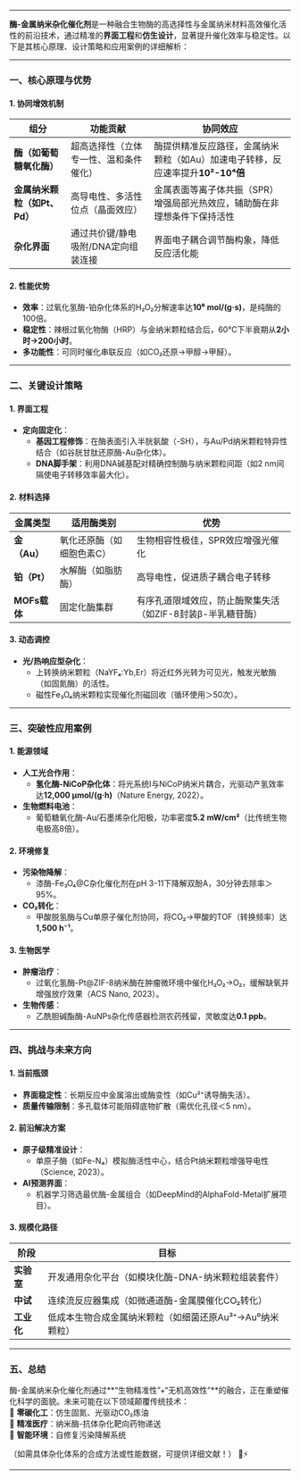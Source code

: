 
---

**酶-金属纳米杂化催化剂**是一种融合生物酶的高选择性与金属纳米材料高效催化活性的前沿技术，通过精准的**界面工程**和**仿生设计**，显著提升催化效率与稳定性。以下是其核心原理、设计策略和应用案例的详细解析：

---

### ​**一、核心原理与优势**​

#### ​**1. 协同增效机制**​

|​**组分**​|功能贡献|协同效应|
|---|---|---|
|​**酶（如葡萄糖氧化酶）​**​|超高选择性（立体专一性、温和条件催化）|酶提供精准反应路径，金属纳米颗粒（如Au）加速电子转移，反应速率提升**10²-10⁴倍**​|
|​**金属纳米颗粒（如Pt、Pd）​**​|高导电性、多活性位点（晶面效应）|金属表面等离子体共振（SPR）增强局部光热效应，辅助酶在非理想条件下保持活性|
|​**杂化界面**​|通过共价键/静电吸附/DNA定向组装连接|界面电子耦合调节酶构象，降低反应活化能|

#### ​**2. 性能优势**​

- ​**效率**​：过氧化氢酶-铂杂化体系的H₂O₂分解速率达**10⁶ mol/(g·s)​**，是纯酶的100倍。
- ​**稳定性**​：辣根过氧化物酶（HRP）与金纳米颗粒结合后，60℃下半衰期从**2小时→200小时**。
- ​**多功能性**​：可同时催化串联反应（如CO₂还原→甲醇→甲醛）。

---

### ​**二、关键设计策略**​

#### ​**1. 界面工程**​

- ​**定向固定化**​：
    - ​**基因工程修饰**​：在酶表面引入半胱氨酸（-SH），与Au/Pd纳米颗粒特异性结合（如谷胱甘肽还原酶-Au杂化体）。
    - ​**DNA脚手架**​：利用DNA碱基配对精确控制酶与纳米颗粒间距（如2 nm间隔使电子转移效率最大化）。

#### ​**2. 材料选择**​

|​**金属类型**​|适用酶类别|优势|
|---|---|---|
|​**金（Au）​**​|氧化还原酶（如细胞色素C）|生物相容性极佳，SPR效应增强光催化|
|​**铂（Pt）​**​|水解酶（如脂肪酶）|高导电性，促进质子耦合电子转移|
|​**MOFs载体**​|固定化酶集群|有序孔道限域效应，防止酶聚集失活（如ZIF-8封装β-半乳糖苷酶）|

#### ​**3. 动态调控**​

- ​**光/热响应型杂化**​：
    - 上转换纳米颗粒（NaYF₄:Yb,Er）将近红外光转为可见光，触发光敏酶（如固氮酶）的活性。
    - 磁性Fe₃O₄纳米颗粒实现催化剂磁回收（循环使用＞50次）。

---

### ​**三、突破性应用案例**​

#### ​**1. 能源领域**​

- ​**人工光合作用**​：
    - ​**氢化酶-NiCoP杂化体**​：将光系统I与NiCoP纳米片耦合，光驱动产氢效率达**12,000 μmol/(g·h)​**​（Nature Energy, 2022）。
- ​**生物燃料电池**​：
    - 葡萄糖氧化酶-Au/石墨烯杂化阳极，功率密度**5.2 mW/cm²**​（比传统生物电极高8倍）。

#### ​**2. 环境修复**​

- ​**污染物降解**​：
    - 漆酶-Fe₃O₄@C杂化催化剂在pH 3-11下降解双酚A，30分钟去除率＞95%。
- ​**CO₂转化**​：
    - 甲酸脱氢酶与Cu单原子催化剂协同，将CO₂→甲酸的TOF（转换频率）达**1,500 h⁻¹**。

#### ​**3. 生物医学**​

- ​**肿瘤治疗**​：
    - 过氧化氢酶-Pt@ZIF-8纳米酶在肿瘤微环境中催化H₂O₂→O₂，缓解缺氧并增强放疗效果（ACS Nano, 2023）。
- ​**生物传感**​：
    - 乙酰胆碱酯酶-AuNPs杂化传感器检测农药残留，灵敏度达**0.1 ppb**。

---

### ​**四、挑战与未来方向**​

#### ​**1. 当前瓶颈**​

- ​**界面稳定性**​：长期反应中金属溶出或酶变性（如Cu²⁺诱导酶失活）。
- ​**质量传输限制**​：多孔载体可能阻碍底物扩散（需优化孔径＜5 nm）。

#### ​**2. 前沿解决方案**​

- ​**原子级精准设计**​：
    - 单原子酶（如Fe-N₄）模拟酶活性中心，结合Pt纳米颗粒增强导电性（Science, 2023）。
- ​**AI预测界面**​：
    - 机器学习筛选最优酶-金属组合（如DeepMind的AlphaFold-Metal扩展项目）。

#### ​**3. 规模化路径**​

|​**阶段**​|目标|
|---|---|
|​**实验室**​|开发通用杂化平台（如模块化酶-DNA-纳米颗粒组装套件）|
|​**中试**​|连续流反应器集成（如微通道酶-金属膜催化CO₂转化）|
|​**工业化**​|低成本生物合成金属纳米颗粒（如细菌还原Au³⁺→Au⁰纳米颗粒）|

---

### ​**五、总结**​

酶-金属纳米杂化催化剂通过**​“生物精准性”+“无机高效性”​**的融合，正在重塑催化科学的面貌。未来可能在以下领域颠覆传统技术：  
🔹 ​**零碳化工**​：仿生固氮、光驱动CO₂炼油  
🔹 ​**精准医疗**​：纳米酶-抗体杂化靶向药物递送  
🔹 ​**智能环境**​：自修复污染降解系统

（如需具体杂化体系的合成方法或性能数据，可提供详细文献！） 🧪⚡

---

